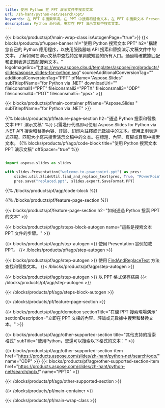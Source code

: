 ```yaml
---
title: 使用 Python 在 PPT 演示文件中搜索文本
url: /zh-hant/python-net/search/ppt/
keywords: 在 PPT 中搜索單詞，在 PPT 中搜索和替換文本，在 PPT 中搜索文本 Presentation
description: Python 源代碼，用於在 PPT 演示文稿中搜索文本。
---
```


{{< blocks/products/pf/main-wrap-class isAutogenPage="true">}}
{{< blocks/products/pf/upper-banner h1="使用 Python 搜索文本 PPT" h2="構建您自己的 Python 應用程序，以使用服務器端 API 搜索和替換演示文稿文件中的文本。了解如何在演示文稿中查找特定單詞或短語的所有入口。通過精確數據匹配和正則表達式匹配搜索文本。" logoImageSrc="https://www.aspose.cloud/templates/aspose/img/products/slides/aspose_slides-for-python.svg" sourceAdditionalConversionTag="" additionalConversionTag="PPT" pfName="Aspose.Slides" subTitlepfName="for Python via .NET" downloadUrl="" fileiconsmall1="PPT" fileiconsmall2="PPTX" fileiconsmall3="ODP" fileiconsmall4="POT" fileiconsmall5="ppsx" >}}

{{< blocks/products/pf/main-container pfName="Aspose.Slides " subTitlepfName="for Python via .NET" >}}

{{% blocks/products/pf/feature-page-section  h2="通過 Python 搜索和替換文本 PPT 演示文稿" %}}
只需幾行代碼即可使用 Aspose.Slides for Python via .NET API 搜索和替換內容、評論、幻燈片註釋或元數據中的文本。使用正則表達式匹配、匹配大小寫來搜索演示文稿中的文本。在標題、內容、頁腳或頁眉中搜索文本。
{{% blocks/products/pf/agp/code-block title="使用 Python 搜索文本 PPT 演示文稿" offSpacer="true" %}}

```py

import aspose.slides as slides

with slides.Presentation("welcome-to-powerpoint.ppt") as pres:
    slides.util.SlideUtil.find_and_replace_text(pres, True, "PowerPoint", "Aspose.Slides", None)
    pres.save("replaced.ppt", slides.export.SaveFormat.PPT)
```

{{% /blocks/products/pf/agp/code-block %}}

{{% /blocks/products/pf/feature-page-section %}}

{{< blocks/products/pf/feature-page-section  h2="如何通過 Python 搜索 PPT 的文本" >}}

{{< blocks/products/pf/agp/steps-block-autogen name="這些是搜索文本 PPT 文件的步驟。" >}}

{{< blocks/products/pf/agp/step-autogen >}}
使用 Presentation 實例加載 PPT。
{{< /blocks/products/pf/agp/step-autogen >}}

{{< blocks/products/pf/agp/step-autogen >}}
使用 [FindAndReplaceText](https://reference.aspose.com/slides/python-net/aspose.slides.util/slideutil/) 方法查找和替換文本。
{{< /blocks/products/pf/agp/step-autogen >}}

{{< blocks/products/pf/agp/step-autogen >}}
以 PPT 格式保存結果
{{< /blocks/products/pf/agp/step-autogen >}}

{{< /blocks/products/pf/agp/steps-block-autogen >}}

{{< /blocks/products/pf/feature-page-section >}}

{{< blocks/products/pf/agp/demobox sectionTitle="在線 PPT 搜索現場演示" sectionDescription="立即在 PPT 文檔的內容、評論或元數據中搜索和替換文本。" >}}

{{< blocks/products/pf/agp/other-supported-section title="其他支持的搜索格式" subTitle="使用Python，您還可以搜索以下格式的文本：" >}}

{{< blocks/products/pf/agp/other-supported-section-item href="https://products.aspose.com/slides/zh-hant/python-net/search/odp/" name="ODP" >}}
{{< blocks/products/pf/agp/other-supported-section-item href="https://products.aspose.com/slides/zh-hant/python-net/search/pptx/" name="PPTX" >}}


{{< /blocks/products/pf/agp/other-supported-section >}}

{{< /blocks/products/pf/main-container >}}
    
{{< /blocks/products/pf/main-wrap-class >}}